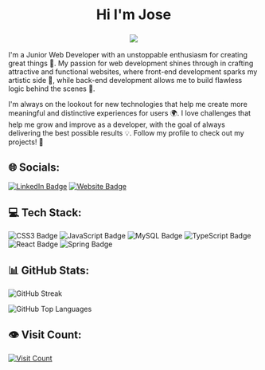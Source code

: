 
<p align="center">
    <h1 align="center">Hi I'm Jose</h1>
</p>
<h3 align="center">
    <a href="https://github.com/DenverCoder1/readme-typing-svg"><img src="https://readme-typing-svg.herokuapp.com?duration=4000&lines=I'm+a+Junior+Web+Developer🚀🚀&font_color=4c2882">
</a>

</h3>

I'm a Junior Web Developer with an unstoppable enthusiasm for creating great things 🚀. My passion for web development shines through in crafting attractive and functional websites, where front-end development sparks my artistic side 🎨, while back-end development allows me to build flawless logic behind the scenes 🔧.

I'm always on the lookout for new technologies that help me create more meaningful and distinctive experiences for users 🌍. I love challenges that help me grow and improve as a developer, with the goal of always delivering the best possible results 💡. Follow my profile to check out my projects! 🙌

## 🌐 Socials:
[![LinkedIn Badge](https://img.shields.io/badge/LinkedIn-%230077B5.svg?logo=linkedin&logoColor=white)](https://www.linkedin.com/in/joseleonnalvarte)
[![Website Badge](https://img.shields.io/badge/Website-%23000000.svg?logo=internetexplorer&logoColor=white)](https://phenomenal-medovik-ee2422.netlify.app)

## 💻 Tech Stack:
![CSS3 Badge](https://img.shields.io/badge/css3-%231572B6.svg?style=for-the-badge&logo=css3&logoColor=white)
![JavaScript Badge](https://img.shields.io/badge/javascript-%23323330.svg?style=for-the-badge&logo=javascript&logoColor=%23F7DF1E)
![MySQL Badge](https://img.shields.io/badge/mysql-4479A1.svg?style=for-the-badge&logo=mysql&logoColor=white)
![TypeScript Badge](https://img.shields.io/badge/typescript-%23007ACC.svg?style=for-the-badge&logo=typescript&logoColor=white)
![React Badge](https://img.shields.io/badge/react-%2320232a.svg?style=for-the-badge&logo=react&logoColor=%2361DAFB)
![Spring Badge](https://img.shields.io/badge/spring-%236DB33F.svg?style=for-the-badge&logo=spring&logoColor=white)

## 📊 GitHub Stats:
![GitHub Streak](https://github-readme-streak-stats.herokuapp.com/?user=JoseLeoNav&theme=radical&hide_border=false)

![GitHub Top Languages](https://github-readme-stats.vercel.app/api/top-langs/?username=JoseLeoNav&theme=radical&hide_border=false&include_all_commits=false&count_private=false&layout=compact)

## 👁️ Visit Count:
[![Visit Count](https://visitcount.itsvg.in/api?id=JoseLeoNav&icon=0&color=0)](https://visitcount.itsvg.in)
